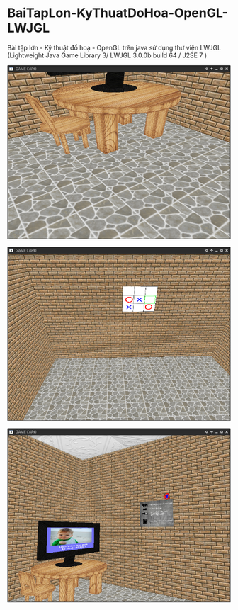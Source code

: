 # BaiTapLon-KyThuatDoHoa-OpenGL-LWJGL
Bài tập lớn - Kỹ thuật đồ hoạ - OpenGL trên java sử dụng thư viện LWJGL (Lightweight Java Game Library 3/ LWJGL 3.0.0b build 64 / J2SE 7 )

![alt tag](https://raw.githubusercontent.com/castielq27/BaiTapLon-KyThuatDoHoa-OpenGL-LWJGL/master/resource/3.png)

![alt tag](https://raw.githubusercontent.com/castielq27/BaiTapLon-KyThuatDoHoa-OpenGL-LWJGL/master/resource/2.png)

![alt tag](https://raw.githubusercontent.com/castielq27/BaiTapLon-KyThuatDoHoa-OpenGL-LWJGL/master/resource/1.png)
